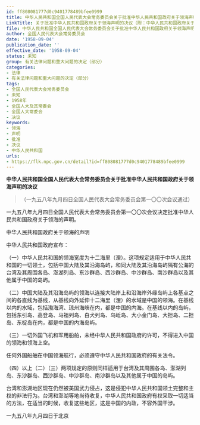 ```yaml
---
id: ff808081777d0c9401778489bfee0999
title: 中华人民共和国全国人民代表大会常务委员会关于批准中华人民共和国政府关于领海声明的决议（附：中华人民共和国政府关于领海的声明）
LinkTitle: 关于批准中华人民共和国政府关于领海声明的决议（附：中华人民共和国政府关于领海的声明）
file: 中华人民共和国全国人民代表大会常务委员会关于批准中华人民共和国政府关于领海声明的决议（附：中华人民共和国政府关于领海的声明）_ff808081777d0c9401778489bfee0999.docx
author: 全国人民代表大会常务委员会
date: '1958-09-04'
publication_date: ''
effective_date: '1958-09-04'
status: 未知
group: 有关法律问题和重大问题的决定（部分）
categories:
- 法律
- 有关法律问题和重大问题的决定（部分）
tags:
- 全国人民代表大会常务委员会
- 未知
- 1958年
- 全国人大及其常委会
- 全国人大常委会
- 决议
keywords:
- 领海
- 声明
- 批准
- 决议
- 中华人民共和国
urls:
- https://flk.npc.gov.cn/detail?id=ff808081777d0c9401778489bfee0999
---
```


**中华人民共和国全国人民代表大会常务委员会关于批准中华人民共和国政府关于领海声明的决议**

> （一九五八年九月四日全国人民代表大会常务委员会第一〇〇次会议通过）

一九五八年九月四日全国人民代表大会常务委员会第一〇〇次会议决定批准中华人民共和国政府关于领海的声明。

中华人民共和国政府关于领海的声明

中华人民共和国政府宣布：

（一）中华人民共和国的领海宽度为十二海里（浬）。这项规定适用于中华人民共和国的一切领土，包括中国大陆及其沿海岛屿，和同大陆及其沿海岛屿隔有公海的台湾及其周围各岛、澎湖列岛、东沙群岛、西沙群岛、中沙群岛、南沙群岛以及其他属于中国的岛屿。

（二）中国大陆及其沿海岛屿的领海以连接大陆岸上和沿海岸外缘岛屿上各基点之间的各直线为基线，从基线向外延伸十二海里（浬）的水域是中国的领海。在基线以内的水域，包括渤海湾、琼州海峡在内，都是中国的内海。在基线以内的岛屿，包括东引岛、高登岛、马祖列岛、白犬列岛、乌岴岛、大小金门岛、大担岛、二担岛、东椗岛在内，都是中国的内海岛屿。

（三）一切外国飞机和军用船舶，未经中华人民共和国政府的许可，不得进入中国的领海和领海上空。

任何外国船舶在中国领海航行，必须遵守中华人民共和国政府的有关法令。

（四）以上（二）（三）两项规定的原则同样适用于台湾及其周围各岛、澎湖列岛、东沙群岛、西沙群岛、中沙群岛、南沙群岛以及其他属于中国的岛屿。

台湾和澎湖地区现在仍然被美国武力侵占，这是侵犯中华人民共和国领土完整和主权的非法行为。台湾和澎湖等地尚待收复，中华人民共和国政府有权采取一切适当的方法，在适当的时候，收复这些地区，这是中国的内政，不容外国干涉。

一九五八年九月四日于北京

